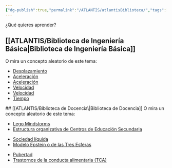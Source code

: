 ```yaml
---
{"dg-publish":true,"permalink":"/ATLANTIS/atlantisBiblioteca/","tags":["gardenEntry"]}
---
```


¿Qué quieres aprender?

## [[ATLANTIS/Biblioteca de Ingeniería Básica\|Biblioteca de Ingeniería Básica]]
O mira un concepto aleatorio de este tema:
<div><ul class="dataview list-view-ul"><li><span><a data-tooltip-position="top" aria-label="CUADERNO/INGENIERÍA BÁSICA/Desplazamiento.md" data-href="CUADERNO/INGENIERÍA BÁSICA/Desplazamiento.md" href="CUADERNO/INGENIERÍA BÁSICA/Desplazamiento.md" class="internal-link" target="_blank" rel="noopener">Desplazamiento</a></span></li><li><span><a data-tooltip-position="top" aria-label="CUADERNO/INGENIERÍA BÁSICA/Aceleración.md" data-href="CUADERNO/INGENIERÍA BÁSICA/Aceleración.md" href="CUADERNO/INGENIERÍA BÁSICA/Aceleración.md" class="internal-link" target="_blank" rel="noopener">Aceleración</a></span></li><li><span><a data-tooltip-position="top" aria-label="CUADERNO/INGENIERÍA BÁSICA/Aceleración.md" data-href="CUADERNO/INGENIERÍA BÁSICA/Aceleración.md" href="CUADERNO/INGENIERÍA BÁSICA/Aceleración.md" class="internal-link" target="_blank" rel="noopener">Aceleración</a></span></li><li><span><a data-tooltip-position="top" aria-label="CUADERNO/INGENIERÍA BÁSICA/Velocidad.md" data-href="CUADERNO/INGENIERÍA BÁSICA/Velocidad.md" href="CUADERNO/INGENIERÍA BÁSICA/Velocidad.md" class="internal-link" target="_blank" rel="noopener">Velocidad</a></span></li><li><span><a data-tooltip-position="top" aria-label="CUADERNO/INGENIERÍA BÁSICA/Velocidad.md" data-href="CUADERNO/INGENIERÍA BÁSICA/Velocidad.md" href="CUADERNO/INGENIERÍA BÁSICA/Velocidad.md" class="internal-link" target="_blank" rel="noopener">Velocidad</a></span></li><li><span><a data-tooltip-position="top" aria-label="CUADERNO/INGENIERÍA BÁSICA/Tiempo.md" data-href="CUADERNO/INGENIERÍA BÁSICA/Tiempo.md" href="CUADERNO/INGENIERÍA BÁSICA/Tiempo.md" class="internal-link" target="_blank" rel="noopener">Tiempo</a></span></li></ul></div>
## [[ATLANTIS/Biblioteca de Docencia\|Biblioteca de Docencia]]
O mira un concepto aleatorio de este tema:
<div><ul class="dataview list-view-ul"><li><span><a data-tooltip-position="top" aria-label="CUADERNO/DOCENCIA/HERRAMIENTAS/Lego Mindstorms.md" data-href="CUADERNO/DOCENCIA/HERRAMIENTAS/Lego Mindstorms.md" href="CUADERNO/DOCENCIA/HERRAMIENTAS/Lego Mindstorms.md" class="internal-link" target="_blank" rel="noopener">Lego Mindstorms</a></span></li><li><span><a data-tooltip-position="top" aria-label="CUADERNO/DOCENCIA/GESTIÓN DE CENTROS EDUCATIVOS/Estructura organizativa de Centros de Educación Secundaria.md" data-href="CUADERNO/DOCENCIA/GESTIÓN DE CENTROS EDUCATIVOS/Estructura organizativa de Centros de Educación Secundaria.md" href="CUADERNO/DOCENCIA/GESTIÓN DE CENTROS EDUCATIVOS/Estructura organizativa de Centros de Educación Secundaria.md" class="internal-link" target="_blank" rel="noopener">Estructura organizativa de Centros de Educación Secundaria</a></span></li></ul></div>
<div><ul class="dataview list-view-ul"><li><span><a data-tooltip-position="top" aria-label="CUADERNO/SOCIOLOGÍA/GRUPOS SOCIALES/Sociedad líquida.md" data-href="CUADERNO/SOCIOLOGÍA/GRUPOS SOCIALES/Sociedad líquida.md" href="CUADERNO/SOCIOLOGÍA/GRUPOS SOCIALES/Sociedad líquida.md" class="internal-link" target="_blank" rel="noopener">Sociedad líquida</a></span></li><li><span><a data-tooltip-position="top" aria-label="CUADERNO/SOCIOLOGÍA/GRUPOS SOCIALES/Modelo Epstein o de las Tres Esferas.md" data-href="CUADERNO/SOCIOLOGÍA/GRUPOS SOCIALES/Modelo Epstein o de las Tres Esferas.md" href="CUADERNO/SOCIOLOGÍA/GRUPOS SOCIALES/Modelo Epstein o de las Tres Esferas.md" class="internal-link" target="_blank" rel="noopener">Modelo Epstein o de las Tres Esferas</a></span></li></ul></div>
<div><ul class="dataview list-view-ul"><li><span><a data-tooltip-position="top" aria-label="CUADERNO/PSICOLOGÍA/DESARROLLO DE LA PERSONALIDAD/Pubertad.md" data-href="CUADERNO/PSICOLOGÍA/DESARROLLO DE LA PERSONALIDAD/Pubertad.md" href="CUADERNO/PSICOLOGÍA/DESARROLLO DE LA PERSONALIDAD/Pubertad.md" class="internal-link" target="_blank" rel="noopener">Pubertad</a></span></li><li><span><a data-tooltip-position="top" aria-label="CUADERNO/PSICOLOGÍA/TRASTORNOS/Trastornos de la conducta alimentaria (TCA).md" data-href="CUADERNO/PSICOLOGÍA/TRASTORNOS/Trastornos de la conducta alimentaria (TCA).md" href="CUADERNO/PSICOLOGÍA/TRASTORNOS/Trastornos de la conducta alimentaria (TCA).md" class="internal-link" target="_blank" rel="noopener">Trastornos de la conducta alimentaria (TCA)</a></span></li></ul></div>


